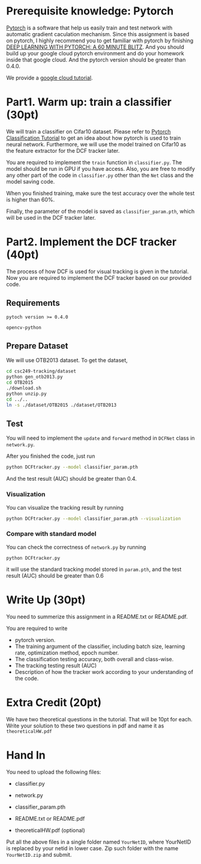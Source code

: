 # Prerequisite knowledge: Pytorch 

[Pytorch](https://pytorch.org/) is a software that help us easily train and test network with automatic gradient caculation mechanism. Since this assignment is based on pytorch, I highly recommend you to get familiar with pytorch by finishing [DEEP LEARNING WITH PYTORCH: A 60 MINUTE BLITZ](https://pytorch.org/tutorials/beginner/deep_learning_60min_blitz.html). And you should build up your google cloud pytorch environment and do your homework inside that google cloud. And the pytorch version should be greater than 0.4.0.

We provide a [google cloud tutorial](https://github.com/rochesterxugroup/google_cloud_tutorial).



# Part1. Warm up: train a classifier (30pt)

We will train a classifier on Cifar10 dataset. Please refer to [Pytorch Classification Tutorial](https://pytorch.org/tutorials/beginner/blitz/cifar10_tutorial.html) to get an idea about how pytorch is used to train neural network. Furthermore, we will use the model trained on Cifar10 as the feature extractor for the DCF tracker later. 

You are required to implement the `train` function in `classifier.py`. The model should be run in GPU if you have access. Also, you are free to modify any other part of the code in `classifier.py` other than the `Net` class and the model saving code.

When you finished training, make sure the test accuracy over the whole test is higher than 60%.

Finally, the parameter of the model is saved as `classifier_param.pth`, which will be used in the DCF tracker later.

# Part2. Implement the DCF tracker (40pt)

The process of how DCF is used for visual tracking is given in the tutorial. Now you are required to implement the DCF tracker based on our provided code. 

## Requirements

`pytoch version >= 0.4.0`

`opencv-python`

## Prepare Dataset

We will use OTB2013 dataset. To get the dataset,

```bash
cd csc249-tracking/dataset
python gen_otb2013.py
cd OTB2015
./download.sh 
python unzip.py
cd ../..
ln -s ./dataset/OTB2015 ./dataset/OTB2013
```

## Test

You will need to implement the `update` and `forward` method in `DCFNet` class in `network.py`. 

After you finished the code, just run

```bash
python DCFtracker.py --model classifier_param.pth
```

And the test result (AUC) should be greater than 0.4.

### Visualization

You can visualize the tracking result by running 

```bash
python DCFtracker.py --model classifier_param.pth --visualization
```

### Compare with standard model

You can check the correctness of `network.py` by running

```
python DCFtracker.py
```

it will use the standard tracking model stored in `param.pth`, and the test result (AUC) should be greater than 0.6

# Write Up (30pt)

You need to summerize this assignment in a README.txt or README.pdf. 

You are required to write

- pytorch version.
- The training argument of the classifier, including batch size, learning rate, optimization method, epoch number.
- The classification testing accuracy, both overall and class-wise.
- The tracking testing result (AUC)
- Description of how the tracker work according to your understanding of the code.

# Extra Credit (20pt)

We have two theoretical questions in the tutorial. That will be 10pt for each. Write your solution to these two questions in pdf and name it as `theoreticalHW.pdf`

# Hand In 

You need to upload the following files:

- classifier.py
- network.py

- classifier_param.pth
- README.txt or README.pdf
- theoreticalHW.pdf (optional)

Put all the above files in a single folder named `YourNetID`, where YourNetID is replaced by your netid in lower case. Zip such folder with the name `YourNetID.zip` and submit. 

